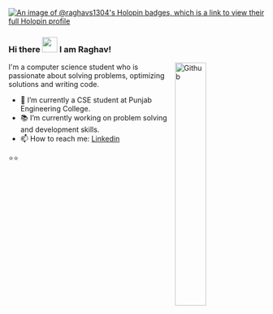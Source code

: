 <!--### Hi👋 I am Raghav!


**RAGHAVS1304/RAGHAVS1304** is a ✨ _special_ ✨ repository because its `README.md` (this file) appears on your GitHub profile.

Here are some ideas to get you started:

- 🔭 I’m currently working on ...
- 🌱 I’m currently learning ...
- 👯 I’m looking to collaborate on ...
- 🤔 I’m looking for help with ...
- 💬 Ask me about ...
- 📫 How to reach me: ...
- 😄 Pronouns: ...
- ⚡ Fun fact: ...
-->
[![An image of @raghavs1304's Holopin badges, which is a link to view their full Holopin profile](https://holopin.me/raghavs1304)](https://holopin.io/@raghavs1304)
### Hi there <img src="https://raw.githubusercontent.com/iampavangandhi/iampavangandhi/master/gifs/Hi.gif" width="30px"> I am Raghav!

<img width="35%" align="right" alt="Github" src="https://user-images.githubusercontent.com/48678280/88862734-4903af80-d201-11ea-968b-9c939d88a37c.gif" />

I'm a computer science student who is passionate about solving problems, optimizing solutions and writing code.

- 🔭 I’m currently a CSE student at Punjab Engineering College.
- 📚 I’m currently working on problem solving and development skills.
- 📫 How to reach me: [Linkedin](https://www.linkedin.com/in/raghav-sharma-0b8785270/)

⭐️⭐️
